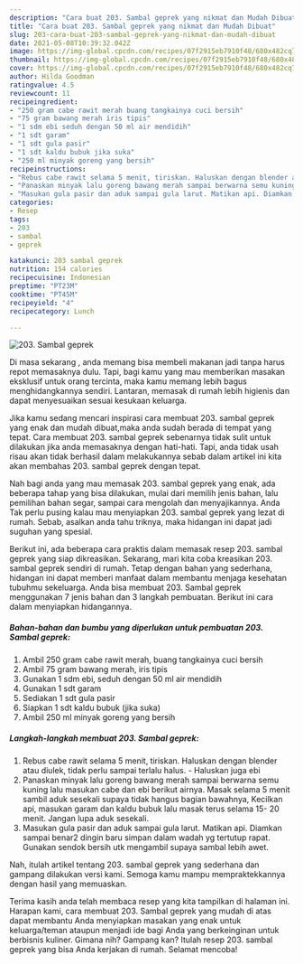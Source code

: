 ```yaml
---
description: "Cara buat 203. Sambal geprek yang nikmat dan Mudah Dibuat"
title: "Cara buat 203. Sambal geprek yang nikmat dan Mudah Dibuat"
slug: 203-cara-buat-203-sambal-geprek-yang-nikmat-dan-mudah-dibuat
date: 2021-05-08T10:39:32.042Z
image: https://img-global.cpcdn.com/recipes/07f2915eb7910f48/680x482cq70/203-sambal-geprek-foto-resep-utama.jpg
thumbnail: https://img-global.cpcdn.com/recipes/07f2915eb7910f48/680x482cq70/203-sambal-geprek-foto-resep-utama.jpg
cover: https://img-global.cpcdn.com/recipes/07f2915eb7910f48/680x482cq70/203-sambal-geprek-foto-resep-utama.jpg
author: Hilda Goodman
ratingvalue: 4.5
reviewcount: 11
recipeingredient:
- "250 gram cabe rawit merah buang tangkainya cuci bersih"
- "75 gram bawang merah iris tipis"
- "1 sdm ebi seduh dengan 50 ml air mendidih"
- "1 sdt garam"
- "1 sdt gula pasir"
- "1 sdt kaldu bubuk jika suka"
- "250 ml minyak goreng yang bersih"
recipeinstructions:
- "Rebus cabe rawit selama 5 menit, tiriskan. Haluskan dengan blender atau diulek, tidak perlu sampai terlalu halus. Haluskan juga ebi"
- "Panaskan minyak lalu goreng bawang merah sampai berwarna semu kuning lalu masukan cabe dan ebi berikut airnya. Masak selama 5 menit sambil aduk sesekali supaya tidak hangus bagian bawahnya, Kecilkan api, masukan garam dan kaldu bubuk lalu masak terus selama 15- 20 menit. Jangan lupa aduk sesekali."
- "Masukan gula pasir dan aduk sampai gula larut. Matikan api. Diamkan sampai benar2 dingin baru simpan dalam wadah yg tertutup rapat. Gunakan sendok bersih utk mengambil supaya sambal lebih awet."
categories:
- Resep
tags:
- 203
- sambal
- geprek

katakunci: 203 sambal geprek 
nutrition: 154 calories
recipecuisine: Indonesian
preptime: "PT23M"
cooktime: "PT45M"
recipeyield: "4"
recipecategory: Lunch

---
```



![203. Sambal geprek](https://img-global.cpcdn.com/recipes/07f2915eb7910f48/680x482cq70/203-sambal-geprek-foto-resep-utama.jpg)

Di masa  sekarang , anda memang bisa membeli makanan jadi tanpa harus repot memasaknya dulu. Tapi, bagi kamu yang mau memberikan masakan eksklusif untuk orang tercinta, maka kamu memang lebih bagus menghidangkannya sendiri. Lantaran, memasak di rumah lebih higienis dan dapat menyesuaikan sesuai kesukaan keluarga.

Jika kamu sedang mencari inspirasi cara membuat 203. sambal geprek yang enak dan mudah dibuat,maka anda sudah berada di tempat yang tepat. Cara membuat 203. sambal geprek  sebenarnya tidak sulit untuk dilakukan jika anda memasaknya dengan hati-hati. Tapi, anda tidak usah risau akan tidak berhasil dalam melakukannya 
sebab dalam artikel ini kita akan membahas 203. sambal geprek dengan tepat.  



Nah bagi anda yang mau memasak 203. sambal geprek yang enak, ada beberapa tahap yang bisa dilakukan, mulai dari memilih jenis bahan, lalu pemilihan bahan segar, sampai cara mengolah dan menyajikannya. Anda Tak perlu pusing kalau mau menyiapkan 203. sambal geprek yang lezat di rumah. Sebab, asalkan anda  tahu triknya, maka hidangan ini dapat jadi suguhan yang spesial.

Berikut ini, ada beberapa cara praktis  dalam memasak resep 203. sambal geprek yang siap dikreasikan. Sekarang, mari kita coba kreasikan 203. sambal geprek sendiri di rumah. Tetap dengan bahan yang sederhana, hidangan ini dapat memberi manfaat dalam membantu menjaga kesehatan tubuhmu sekeluarga. Anda bisa membuat 203. Sambal geprek menggunakan 7 jenis bahan dan 3 langkah pembuatan. Berikut ini cara dalam menyiapkan hidangannya.

<!--inarticleads1-->

##### Bahan-bahan dan bumbu yang diperlukan untuk pembuatan 203. Sambal geprek:

1. Ambil 250 gram cabe rawit merah, buang tangkainya cuci bersih
1. Ambil 75 gram bawang merah, iris tipis
1. Gunakan 1 sdm ebi, seduh dengan 50 ml air mendidih
1. Gunakan 1 sdt garam
1. Sediakan 1 sdt gula pasir
1. Siapkan 1 sdt kaldu bubuk (jika suka)
1. Ambil 250 ml minyak goreng yang bersih




<!--inarticleads2-->

##### Langkah-langkah membuat 203. Sambal geprek:

1. Rebus cabe rawit selama 5 menit, tiriskan. Haluskan dengan blender atau diulek, tidak perlu sampai terlalu halus. - Haluskan juga ebi
1. Panaskan minyak lalu goreng bawang merah sampai berwarna semu kuning lalu masukan cabe dan ebi berikut airnya. Masak selama 5 menit sambil aduk sesekali supaya tidak hangus bagian bawahnya, Kecilkan api, masukan garam dan kaldu bubuk lalu masak terus selama 15- 20 menit. Jangan lupa aduk sesekali.
1. Masukan gula pasir dan aduk sampai gula larut. Matikan api. Diamkan sampai benar2 dingin baru simpan dalam wadah yg tertutup rapat. Gunakan sendok bersih utk mengambil supaya sambal lebih awet.




Nah, itulah artikel tentang  203. sambal geprek  yang sederhana dan gampang dilakukan versi kami. Semoga kamu mampu mempraktekkannya dengan hasil yang memuaskan. 

Terima kasih anda telah membaca resep yang kita tampilkan di halaman ini. Harapan kami, cara membuat  203. Sambal geprek yang mudah di atas dapat membantu Anda menyiapkan masakan yang enak untuk keluarga/teman ataupun menjadi ide bagi Anda yang berkeinginan untuk berbisnis kuliner. Gimana nih? Gampang kan? Itulah resep 203. sambal geprek yang bisa Anda kerjakan di rumah. Selamat mencoba!

